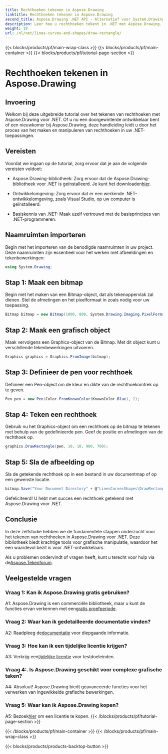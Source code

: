 ```yaml
---
title: Rechthoeken tekenen in Aspose.Drawing
linktitle: Rechthoeken tekenen in Aspose.Drawing
second_title: Aspose.Drawing .NET API - Alternatief voor System.Drawing.Common
description: Leer hoe u rechthoeken tekent in .NET met Aspose.Drawing. Stapsgewijze handleiding met codevoorbeelden.
weight: 19
url: /nl/net/lines-curves-and-shapes/draw-rectangle/
---
```


{{< blocks/products/pf/main-wrap-class >}}
{{< blocks/products/pf/main-container >}}
{{< blocks/products/pf/tutorial-page-section >}}

# Rechthoeken tekenen in Aspose.Drawing

## Invoering

Welkom bij deze uitgebreide tutorial over het tekenen van rechthoeken met Aspose.Drawing voor .NET. Of u nu een doorgewinterde ontwikkelaar bent of een nieuwkomer bij Aspose.Drawing, deze handleiding leidt u door het proces van het maken en manipuleren van rechthoeken in uw .NET-toepassingen.

## Vereisten

Voordat we ingaan op de tutorial, zorg ervoor dat je aan de volgende vereisten voldoet:

- Aspose.Drawing-bibliotheek: Zorg ervoor dat de Aspose.Drawing-bibliotheek voor .NET is geïnstalleerd. Je kunt het downloaden[hier](https://releases.aspose.com/drawing/net/).

- Ontwikkelomgeving: Zorg ervoor dat er een werkende .NET-ontwikkelomgeving, zoals Visual Studio, op uw computer is geïnstalleerd.

- Basiskennis van .NET: Maak uzelf vertrouwd met de basisprincipes van .NET-programmeren.

## Naamruimten importeren

Begin met het importeren van de benodigde naamruimten in uw project. Deze naamruimten zijn essentieel voor het werken met afbeeldingen en tekenbewerkingen:

```csharp
using System.Drawing;
```

## Stap 1: Maak een bitmap

Begin met het maken van een Bitmap-object, dat als tekenoppervlak zal dienen. Stel de afmetingen en het pixelformaat in zoals nodig voor uw toepassing.

```csharp
Bitmap bitmap = new Bitmap(1000, 800, System.Drawing.Imaging.PixelFormat.Format32bppPArgb);
```

## Stap 2: Maak een grafisch object

Maak vervolgens een Graphics-object van de Bitmap. Met dit object kunt u verschillende tekenbewerkingen uitvoeren.

```csharp
Graphics graphics = Graphics.FromImage(bitmap);
```

## Stap 3: Definieer de pen voor rechthoek

Definieer een Pen-object om de kleur en dikte van de rechthoekomtrek op te geven.

```csharp
Pen pen = new Pen(Color.FromKnownColor(KnownColor.Blue), 2);
```

## Stap 4: Teken een rechthoek

Gebruik nu het Graphics-object om een rechthoek op de bitmap te tekenen met behulp van de gedefinieerde pen. Geef de positie en afmetingen van de rechthoek op.

```csharp
graphics.DrawRectangle(pen, 10, 10, 900, 700);
```

## Stap 5: Sla de afbeelding op

Sla de getekende rechthoek op in een bestand in uw documentmap of op een gewenste locatie.

```csharp
bitmap.Save("Your Document Directory" + @"LinesCurvesShapes\DrawRectangle_out.png");
```

Gefeliciteerd! U hebt met succes een rechthoek getekend met Aspose.Drawing voor .NET.

## Conclusie

In deze zelfstudie hebben we de fundamentele stappen onderzocht voor het tekenen van rechthoeken in Aspose.Drawing voor .NET. Deze bibliotheek biedt krachtige tools voor grafische manipulatie, waardoor het een waardevol bezit is voor .NET-ontwikkelaars.

 Als u problemen ondervindt of vragen heeft, kunt u terecht voor hulp via de[Aspose.Tekenforum](https://forum.aspose.com/c/diagram/17).

## Veelgestelde vragen

### Vraag 1: Kan ik Aspose.Drawing gratis gebruiken?

 A1: Aspose.Drawing is een commerciële bibliotheek, maar u kunt de functies ervan verkennen met een[gratis proefperiode](https://releases.aspose.com/).

### Vraag 2: Waar kan ik gedetailleerde documentatie vinden?

 A2: Raadpleeg de[documentatie](https://reference.aspose.com/drawing/net/) voor diepgaande informatie.

### Vraag 3: Hoe kan ik een tijdelijke licentie krijgen?

 A3: Verkrijg een[tijdelijke licentie](https://purchase.aspose.com/temporary-license/) voor testdoeleinden.

### Vraag 4:. Is Aspose.Drawing geschikt voor complexe grafische taken?

A4: Absoluut! Aspose.Drawing biedt geavanceerde functies voor het verwerken van ingewikkelde grafische bewerkingen.

### Vraag 5: Waar kan ik Aspose.Drawing kopen?

 A5: Bezoek[hier](https://purchase.aspose.com/buy) om een licentie te kopen.
{{< /blocks/products/pf/tutorial-page-section >}}

{{< /blocks/products/pf/main-container >}}
{{< /blocks/products/pf/main-wrap-class >}}

{{< blocks/products/products-backtop-button >}}
